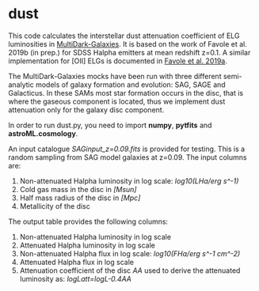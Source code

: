 # dust
This code calculates the interstellar dust attenuation coefficient of ELG luminosities in [MultiDark-Galaxies](https://www.cosmosim.org/cms/documentation/projects/galaxies/). It is based on the work of Favole et al. 2019b (in prep.) for SDSS Halpha emitters at mean redshift z=0.1. A similar implementation for [OII] ELGs is documented in [Favole et al. 2019a](https://ui.adsabs.harvard.edu/abs/2019arXiv190805626F/abstract).

The MultiDark-Galaxies mocks have been run with three different semi-analytic models of galaxy formation and evolution: SAG, SAGE and Galacticus. In these SAMs most star formation occurs in the disc, that is where the gaseous component is located, thus we implement dust attenuation only for the galaxy disc component.

In order to run dust.py, you need to import **numpy**, **pytfits** and **astroML.cosmology**. 

An input catalogue *SAGinput_z=0.09.fits* is provided for testing. This is a random sampling from SAG model galaxies at z=0.09. The input columns are: 
1. Non-attenuated Halpha luminosity in log scale: *log10(LHa/erg s^-1)*
2. Cold gas mass in the disc in *[Msun]*
3. Half mass radius of the disc in *[Mpc]*
4. Metallicity of the disc

The output table provides the following columns:
1. Non-attenuated Halpha luminosity in log scale
2. Attenuated Halpha luminosity in log scale
3. Non-attenuated Halpha flux in log scale: *log10(FHa/erg s^-1 cm^-2)*
4. Attenuated Halpha flux in log scale
5. Attenuation coefficient of the disc *AA* used to derive the attenuated luminosity as: *logLatt=logL-0.4AA*

